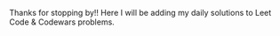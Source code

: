 Thanks for stopping by!!
Here I will be adding my daily solutions to Leet Code & Codewars problems.
